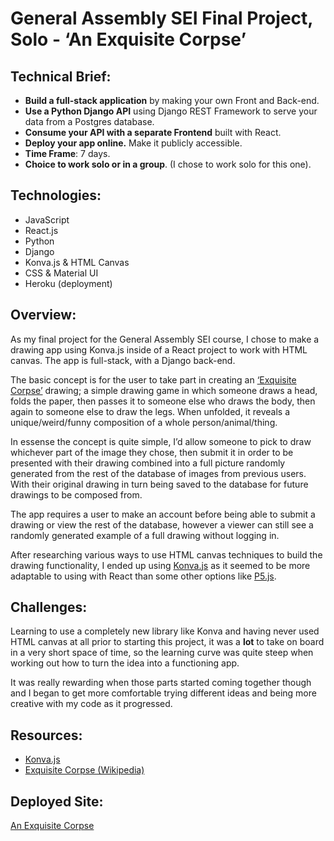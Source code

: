 # General Assembly SEI Final Project, Solo - ‘An Exquisite Corpse’

## Technical Brief:

* **Build a full-stack application** by making your own Front and Back-end.
* **Use a Python Django API** using Django REST Framework to serve your data from a Postgres database.
* **Consume your API with a separate Frontend** built with React.
* **Deploy your app online.** Make it publicly accessible.
* **Time Frame**: 7 days.
* **Choice to work solo or in a group**. (I chose to work solo for this one).

## Technologies:

* JavaScript
* React.js
* Python
* Django
* Konva.js & HTML Canvas
* CSS & Material UI
* Heroku (deployment)

## Overview:

As my final project for the General Assembly SEI course, I chose to make a drawing app using Konva.js inside of a React project to work with HTML canvas. The app is full-stack, with a Django back-end.

The basic concept is for the user to take part in creating an [‘Exquisite Corpse’](https://en.wikipedia.org/wiki/Exquisite_corpse) drawing; a simple drawing game in which someone draws a head, folds the paper, then passes it to someone else who draws the body, then again to someone else to draw the legs. When unfolded, it reveals a unique/weird/funny composition of a whole person/animal/thing.

In essense the concept is quite simple, I’d allow someone to pick to draw whichever part of the image they chose, then submit it in order to be presented with their drawing combined into a full picture randomly generated from the rest of the database of images from previous users. With their original drawing in turn being saved to the database for future drawings to be composed from.

The app requires a user to make an account before being able to submit a drawing or view the rest of the database, however a viewer can still see a randomly generated example of a full drawing without logging in.

After researching various ways to use HTML canvas techniques to build the drawing functionality, I ended up using [Konva.js](https://konvajs.org/) as it seemed to be more adaptable to using with React than some other options like [P5.js](https://p5js.org/).



## Challenges:
Learning to use a completely new library like Konva and having never used HTML canvas at all prior to starting this project, it was a **lot** to take on board in a very short space of time, so the learning curve was quite steep when working out how to turn the idea into a functioning app.

It was really rewarding when those parts started coming together though and I began to get more comfortable trying different ideas and being more creative with my code as it progressed.


## Resources:

* [Konva.js](https://konvajs.org/)
* [Exquisite Corpse (Wikipedia)](https://en.wikipedia.org/wiki/Exquisite_corpse)

## Deployed Site:

[An Exquisite Corpse](https://an-exquisite-corpse.herokuapp.com/)
